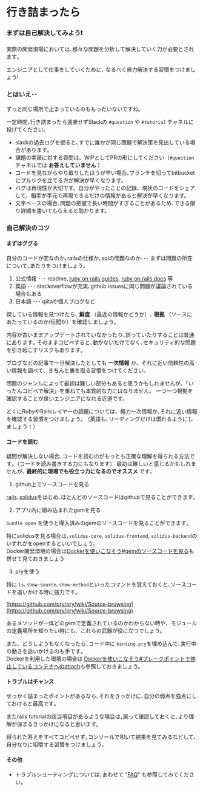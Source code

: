 # 行き詰まったら

### まずは自己解決してみよう❗

実際の開発現場においては､様々な問題を分析して解決していく力が必要とされます｡

エンジニアとして仕事をしていくために､ なるべく自力解決する習慣をつけましょう!

### とはいえ･･

ずっと同じ場所で止まっているのももったいないですね｡

一定時間､行き詰まったら遠慮せずSlackの `#question` や `#tutorial` チャネルに投げてください｡

* slackの過去ログを掘ると､すでに誰かが同じ問題で解決策を見出している場合があります｡
* 課題の実装に対する質問は、WIPとしてPRの形にしてください（`#question` チャネルでは **お答えしていません** ）
* コードを見ながらやり取りしたほうが早い場合､ブランチを切ってbitbucketにプルリクを立てる方が解決が早くなります。
* バグは再現性が大切です。自分がやったことの記録、現状のコードをシェアして、相手が手元で再現できるだけの情報があると解決が早くなります。
* 文字ベースの場合､問題の把握で長い時間がすぎることがあるため､できる限り詳細を書いてもらえると助かります。

### 自己解決のコツ

#### まずはググる

自分のコードが変なのか､railsの仕様か､sqlの問題なのか･･･ まずは問題の所在について､あたりをつけましょう｡

1. 公式情報 ･･･ readme､[ruby on rails guides](http://guides.rubyonrails.org/), [ruby on rails docs](http://api.rubyonrails.org/) 等
2. 英語 ･･･ stackoverflowが充実､github issuesに同じ問題が議論されている場合もある
3. 日本語 ･･･ qiitaや個人ブログなど

探している情報を見つけたら､ **鮮度** （最近の情報かどうか）､ **根拠** （ソースにあたっているのか/伝聞か）を確認しましょう｡

内容が古いままアップデートされていなかったり､誤っていたりすることは普通にあります｡ そのままコピペすると､動かないだけでなく､セキュリティ的な問題を引き起こすリスクもあります｡

ブログなどの記事で一旦解決したとしても **一次情報** か、それに近い信頼性の高い情報を調べて、きちんと裏を取る習慣をつけてください。

問題のジャンルによって最初は難しい部分もあると思うかもしれませんが、「いったんコピペで解決」を重ねても本質的な力にはなりません。
一つ一つ根拠を確認することが良いエンジニアになれる近道です。

とくにRubyやRailsレイヤーの話題については、極力一次情報か､それに近い情報を確認する習慣をつけましょう｡
（英語も､リーディングだけは慣れるようにしましょう！）

#### コードを読む

疑問が解決しない場合､コードを読むのがもっとも正確な理解を得られる方法です｡（コードを読み書きする力にもなります） 最初は難しいと感じるかもしれませんが､ **最終的に現場でも役立つ力になるのでオススメ** です｡

1. github上でソースコードを見る

  [rails](https://github.com/rails/rails)､[solidus](https://github.com/solidusio/solidus)をはじめ､ほとんどのソースコードはgithubで見ることができます｡

2. アプリ内に組み込まれたgemを見る

  `bundle open` を使うと導入済みのgemのソースコードを見ることができます｡  

  特にsolidusを見る場合は､`solidus-core`, `solidus-frontend`, `solidus-backend`のいずれかをopenするといいでしょう｡  
  Docker開発環境の場合は[Dockerを使いこなそう#gemのソースコードを見る](./guidelines/manage_docker.md)も併せて見ておきましょう


3. pryを使う

  特に `ls`､`show-source`､`show-method`といったコマンドを覚えておくと､ソースコードを追いかける時に強力です｡  

  [https://github.com/pry/pry/wiki/Source-browsing](https://github.com/pry/pry/wiki/Source-browsing)  

  あるメソッドが一体どのgemで定義されているのかわからない時や、モジュールの定義場所を知りたい時にも、これらの武器が役に立つでしょう。

  また、どうしようもなくなったら､コード中に `binding.pry`を埋め込んで､実行中の動きを追いかけるのも手です｡  
  Dockerを利用した環境の場合は [Dockerを使いこなそう#ブレークポイントで停止しているコンテナへのattach](./guidelines/manage_docker.md)も参照しておきましょう。

#### トラブルはチャンス

せっかく詰まったポイントがあるなら､それをきっかけに､自分の弱点を強点にしておけると最高です｡

またrails tutorialの該当項目があるような場合は､戻って確認しておくと､より理解が深まるきっかけになると思います｡

得られた答えをすべてコピペせず､コンソールで叩いて結果を見てみるなどして､自分なりに咀嚼する習慣をつけましょう｡

#### その他

* トラブルシューティングについては､あわせて "[FAQ](faq.md)" も参照してみてください｡
